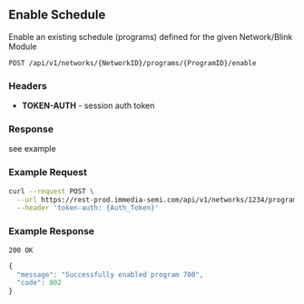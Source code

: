 ## Enable Schedule

Enable an existing schedule (programs) defined for the given Network/Blink Module

`POST /api/v1/networks/{NetworkID}/programs/{ProgramID}/enable`

### Headers
- **TOKEN-AUTH** -  session auth token


### Response
see example


### Example Request
```sh
curl --request POST \
  --url https://rest-prod.immedia-semi.com/api/v1/networks/1234/programs/123/enable \
  --header 'token-auth: {Auth_Token}'
```


### Example Response
`200 OK`

```javascript
{
  "message": "Successfully enabled program 700",
  "code": 802
}
```
